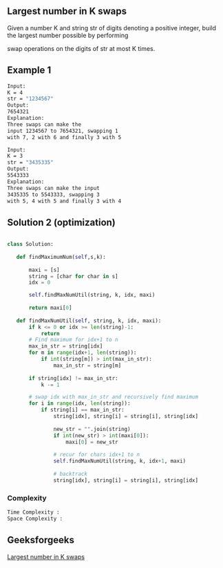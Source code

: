 ## Largest number in K swaps
Given a number K and string str of digits denoting a positive integer, build the largest number possible by performing 

swap operations on the digits of str at most K times.

## Example 1


```bash
Input:
K = 4
str = "1234567"
Output:
7654321
Explanation:
Three swaps can make the
input 1234567 to 7654321, swapping 1
with 7, 2 with 6 and finally 3 with 5

Input:
K = 3
str = "3435335"
Output:
5543333
Explanation:
Three swaps can make the input
3435335 to 5543333, swapping 3 
with 5, 4 with 5 and finally 3 with 4 
```


## Solution 2 (optimization)

```Python

class Solution:
   
   def findMaximumNum(self,s,k):
      
       maxi = [s]
       string = [char for char in s]
       idx = 0

       self.findMaxNumUtil(string, k, idx, maxi)
       
       return maxi[0]
   
   def findMaxNumUtil(self, string, k, idx, maxi):
       if k <= 0 or idx >= len(string)-1:
           return
       # Find maximum for idx+1 to n
       max_in_str = string[idx]
       for m in range(idx+1, len(string)):
           if int(string[m]) > int(max_in_str):
               max_in_str = string[m]
       
       if string[idx] != max_in_str:
           k -= 1

       # swap idx with max_in_str and recursively find maximum
       for i in range(idx, len(string)):
           if string[i] == max_in_str:
               string[idx], string[i] = string[i], string[idx]
               
               new_str = "".join(string)
               if int(new_str) > int(maxi[0]):
                   maxi[0] = new_str
               
               # recur for chars idx+1 to n
               self.findMaxNumUtil(string, k, idx+1, maxi)
               
               # backtrack
               string[idx], string[i] = string[i], string[idx]
```
### Complexity
 
```bash
Time Complexity : 
Space Complexity : 
```

## Geeksforgeeks
[Largest number in K swaps](https://practice.geeksforgeeks.org/problems/largest-number-in-k-swaps-1587115620/1?page=1&status[]=unsolved&category[]=Recursion&category[]=Backtracking&sortBy=submissions)
